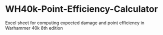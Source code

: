 # WH40k-Point-Efficiency-Calculator
Excel sheet for computing expected damage and point efficiency in Warhammer 40k 8th edition
